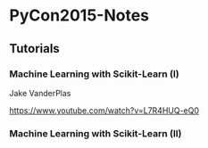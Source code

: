 # PyCon2015-Notes

## Tutorials

### Machine Learning with Scikit-Learn (I)

Jake VanderPlas

https://www.youtube.com/watch?v=L7R4HUQ-eQ0

### Machine Learning with Scikit-Learn (II)
